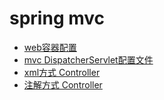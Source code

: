 # spring mvc
- [web容器配置](./web/WEB-INF/web.xml)
- [mvc DispatcherServlet配置文件](./web/WEB-INF/mySpringmvc-servlet.xml)
- [xml方式 Controller](./src/controller/IndexController.java)
- [注解方式 Controller](./src/controller/autoController.java)